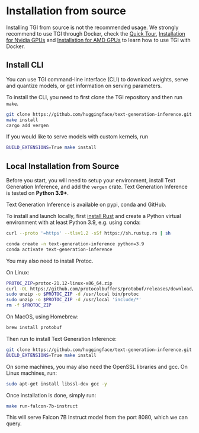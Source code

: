# Installation from source

<Tip warning={true}>

Installing TGI from source is not the recommended usage. We strongly recommend to use TGI through Docker, check the [Quick Tour](./quicktour), [Installation for Nvidia GPUs](./installation_nvidia) and [Installation for AMD GPUs](./installation_amd) to learn how to use TGI with Docker.

</Tip>

## Install CLI

You can use TGI command-line interface (CLI) to download weights, serve and quantize models, or get information on serving parameters.

To install the CLI, you need to first clone the TGI repository and then run `make`.

```bash
git clone https://github.com/huggingface/text-generation-inference.git && cd text-generation-inference
make install
cargo add vergen
```

If you would like to serve models with custom kernels, run

```bash
BUILD_EXTENSIONS=True make install
```

## Local Installation from Source

Before you start, you will need to setup your environment, install Text Generation Inference, and add the `vergen` crate. Text Generation Inference is tested on **Python 3.9+**.

Text Generation Inference is available on pypi, conda and GitHub.

To install and launch locally, first [install Rust](https://rustup.rs/) and create a Python virtual environment with at least
Python 3.9, e.g. using conda:

```bash
curl --proto '=https' --tlsv1.2 -sSf https://sh.rustup.rs | sh

conda create -n text-generation-inference python=3.9
conda activate text-generation-inference
```

You may also need to install Protoc.

On Linux:

```bash
PROTOC_ZIP=protoc-21.12-linux-x86_64.zip
curl -OL https://github.com/protocolbuffers/protobuf/releases/download/v21.12/$PROTOC_ZIP
sudo unzip -o $PROTOC_ZIP -d /usr/local bin/protoc
sudo unzip -o $PROTOC_ZIP -d /usr/local 'include/*'
rm -f $PROTOC_ZIP
```

On MacOS, using Homebrew:

```bash
brew install protobuf
```

Then run to install Text Generation Inference:

```bash
git clone https://github.com/huggingface/text-generation-inference.git && cd text-generation-inference
BUILD_EXTENSIONS=True make install
```

<Tip warning={true}>

On some machines, you may also need the OpenSSL libraries and gcc. On Linux machines, run:

```bash
sudo apt-get install libssl-dev gcc -y
```

</Tip>

Once installation is done, simply run:

```bash
make run-falcon-7b-instruct
```

This will serve Falcon 7B Instruct model from the port 8080, which we can query.
